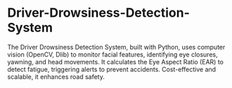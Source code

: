 # Driver-Drowsiness-Detection-System
The Driver Drowsiness Detection System, built with Python, uses computer vision (OpenCV, Dlib) to monitor facial features, identifying eye closures, yawning, and head movements. It calculates the Eye Aspect Ratio (EAR) to detect fatigue, triggering alerts to prevent accidents. Cost-effective and scalable, it enhances road safety.
